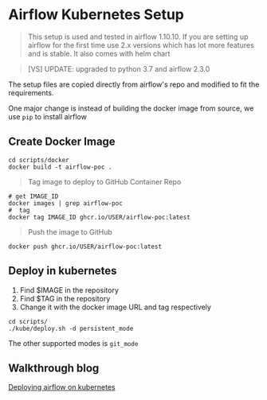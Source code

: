 # Airflow Kubernetes Setup

> This setup is used and tested in airflow 1.10.10. If you are setting up airflow for the first time use 2.x versions which has lot more features and is stable. It also comes with helm chart

> [VS] UPDATE: upgraded to python 3.7 and airflow 2.3.0 

The setup files are copied directly from airflow's repo and modified to fit the requirements.

One major change is instead of building the docker image from source, we use `pip` to install airflow

## Create Docker Image

```
cd scripts/docker
docker build -t airflow-poc .
```
> Tag image to deploy to GitHub Container Repo
```
# get IMAGE_ID
docker images | grep airflow-poc
#  tag
docker tag IMAGE_ID ghcr.io/USER/airflow-poc:latest
```
> Push the image to GitHub
```
docker push ghcr.io/USER/airflow-poc:latest
```

## Deploy in kubernetes

1. Find $IMAGE in the repository
2. Find $TAG in the repository
2. Change it with the docker image URL and tag respectively

```
cd scripts/
./kube/deploy.sh -d persistent_mode
```
The other supported modes is `git_mode`

## Walkthrough blog

[Deploying airflow on kubernetes](https://bhavaniravi.com/blog/deploying-airflow-on-kubernetes/)
